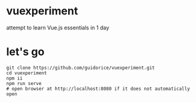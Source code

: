 # vuexperiment
attempt to learn Vue.js essentials in 1 day

# let's go
```
git clone https://github.com/guidorice/vuexperiment.git
cd vuexperiment
npm ii
npm run serve
# open browser at http://localhost:8080 if it does not automatically open
```
